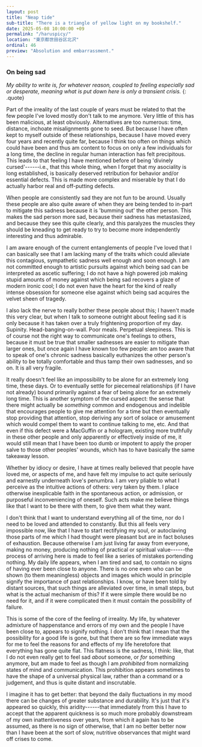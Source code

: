 ```yaml
---
layout: post
title: "Neap tide"
sub-title: "There is a triangle of yellow light on my bookshelf."
date: 2025-05-08 10:00:00 +09
permalink: "/haruspicy/"
location: "東京都世田谷区北沢"
ordinal: 46
preview: "Absolution and embarrassment."
---
```


### On being sad

*My ability to write is, for whatever reason, coupled to feeling especially sad or desperate, meaning what is put down here is only a transient crisis.*
{: .quote}

Part of the irreality of the last couple of years must be related to that the few people I've loved mostly don't talk to me anymore. Very little of this has been malicious, at least obviously. Alternatives are too numerous: time, distance, inchoate misalignments gone to seed. But because I have often kept to myself outside of these relationships, because I have moved every four years and recently quite far, because I think too often on things which could have been and thus am content to focus on only a few individuals for a long time, the decline in regular human interaction has felt precipitous. This leads to that feeling I have mentioned before of being 'divinely cursed'------i.e., that this whole thing, when I forget that my asociality is long established, is basically deserved retribution for behavior and/or essential defects. This is made more complex and miserable by that I do actually harbor real and off-putting defects.

When people are consistently sad they are not fun to be around. Usually these people are also quite aware of when they are being tended to in-part to mitigate this sadness because it is 'bumming out' the other person. This makes the sad person more sad, because their sadness has metastasized, and because they see this quite clearly, and this paralyzes the muscles they should be kneading to get ready to try to become more independently interesting and thus admirable.

I am aware enough of the current entanglements of people I've loved that I can basically see that I am lacking many of the traits which could alleviate this contagious, sympathetic sadness well enough and soon enough. I am not committed enough to artistic pursuits against which being sad can be interpreted as ascetic suffering; I do not have a high powered job making stupid amounts of money against which being sad recovers a glaze of modern ironic cool; I do not even have the heart for the kind of really intense obsession for someone else against which being sad acquires the velvet sheen of tragedy.

I also lack the nerve to really bother these people about this; I haven't made this very clear, but when I talk to someone outright about feeling sad it is only because it has taken over a truly frightening proportion of my day. Supinity. Head-banging-on-wall. Poor meals. Perpetual sleepiness. This is of course not the right way to communicate one's feelings to others, because it must be true that smaller sadnesses are easier to mitigate than larger ones, but once again I have known too few people: am too aware that to speak of one's chronic sadness basically euthanizes the other person's ability to be totally comfortable and thus tamp their own sadnesses, and so on. It is all very fragile.

It really doesn't feel like an impossibility to be alone for an extremely long time, these days. Or to eventually settle for piecemeal relationships (if I have not already) bound primarily against a fear of being alone for an extremely long time. This is another symptom of the cursèd aspect: the sense that there might actually be *something* common and endogenous and indelible that encourages people to give me attention for a time but then eventually stop providing that attention, stop deriving any sort of solace or amusement which would compel them to want to continue talking to me, etc. And that even if this defect were a MacGuffin or a hologram, existing more truthfully in these other people and only apparently or effectively inside of me, it would still mean that I have been too dumb or impotent to apply the proper salve to those other peoples' wounds, which has to have basically the same takeaway lesson.

Whether by idiocy or desire, I have at times really believed that people have loved me, or aspects of me, and have felt my impulse to act quite seriously and earnestly underneath love's penumbra. I am very pliable to what I perceive as the intuitive actions of others: very taken by them. I place otherwise inexplicable faith in the spontaneous action, or admission, or purposeful inconveniencing of oneself. Such acts make me believe things like that I want to be there with them, to give them what they want.

I don't think that I want to understand everything all of the time, nor do I need to be loved and attended to constantly. But this all feels very impossible now, like that I have to start rectifying my soul, or autoclaving those parts of me which I had thought were pleasant but are in fact boluses of exhaustion. Because otherwise I am just living far away from everyone, making no money, producing nothing of practical or spiritual value------the process of arriving here is made to feel like a series of mistakes portending nothing. My daily life appears, when I am tired and sad, to contain no signs of having ever been close to anyone. There is no one even who can be shown (to them meaningless) objects and images which would in principle signify the importance of past relationships. I know, or have been told by distant sources, that such things are alleviated over time, in small steps, but what is the actual mechanism of this? If it were simple there would be no need for it, and if it were complicated then it must contain the possibility of failure.

This is some of the core of the feeling of irreality. My life, by whatever admixture of happenstance and errors of my own and the people I have been close to, appears to signify nothing. I don't think that I mean that the possibility for a good life is gone, but that there are so few immediate ways for me to feel the reasons for and effects of my life heretofore that everything has gone quite flat. This flatness is the sadness, I think: like, that I do not even really get to feel sad *about* someone, or *for* something anymore, but am made to feel as though I am *prohibited* from normalizing states of mind and communication. This prohibition appears sometimes to have the shape of a universal physical law, rather than a command or a judgement, and thus is quite distant and inscrutable.

I imagine it has to get better: that beyond the daily fluctuations in my mood there can be changes of greater substance and durability. It's just that it's appeared so quickly, this aridity------that immediately from this I have to accept that the apparent quickness is so much more probably downstream of my own inattentiveness over years, from which it again has to be assumed, as there is no sign of otherwise, that I am no better better now than I have been at the sort of slow, nutritive observances that might ward off crises to come.
